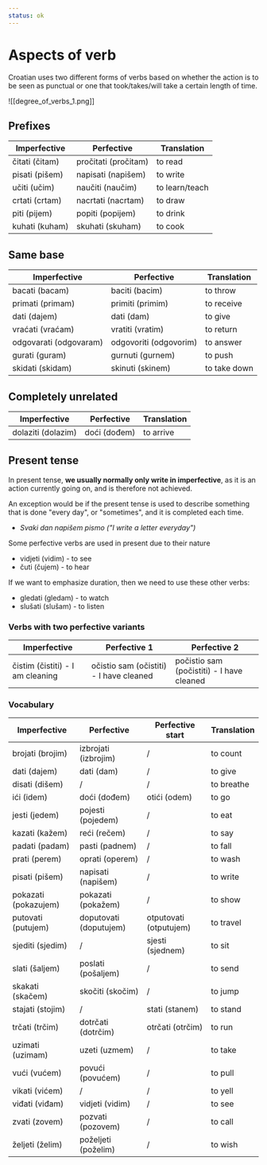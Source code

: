 ```yaml
---
status: ok
---
```


# Aspects of verb

Croatian uses two different forms of verbs based on whether the action is to be seen as punctual or one that took/takes/will take a certain length of time.

![[degree_of_verbs_1.png]]

## Prefixes
| Imperfective   | Perfective           | Translation    |
| -------------- | -------------------- | -------------- |
| čitati (čitam) | pročitati (pročitam) | to read        |
| pisati (pišem) | napisati (napišem)   | to write       |
| učiti (učim)   | naučiti (naučim)     | to learn/teach |
| crtati (crtam) | nacrtati (nacrtam)   | to draw        |
| piti (pijem)   | popiti (popijem)     | to drink       |
| kuhati (kuham) | skuhati (skuham)     | to cook        |

## Same base
| Imperfective           | Perfective             | Translation  |
| ---------------------- | ---------------------- | ------------ |
| bacati (bacam)         | baciti (bacim)         | to throw     |
| primati (primam)       | primiti (primim)       | to receive   |
| dati (dajem)           | dati (dam)             | to give      |
| vraćati (vraćam)       | vratiti (vratim)       | to return    |
| odgovarati (odgovaram) | odgovoriti (odgovorim) | to answer    |
| gurati (guram)         | gurnuti (gurnem)       | to push      |
| skidati (skidam)       | skinuti (skinem)       | to take down |

## Completely unrelated
| Imperfective       | Perfective   | Translation | 
| ------------------ | ------------ | ----------- |
| dolaziti (dolazim) | doći (dođem) | to arrive   |

## Present tense

In present tense, **we usually normally only write in imperfective**, as it is an action currently going on, and is therefore not achieved.

An exception would be if the present tense is used to describe something that is done "every day", or "sometimes", and it is completed each time.

- _Svaki dan napišem pismo ("I write a letter everyday")_

Some perfective verbs are used in present due to their nature

- vidjeti (vidim) - to see
- čuti (čujem) - to hear

If we want to emphasize duration, then we need to use these other verbs:

- gledati (gledam) - to watch
- slušati (slušam) - to listen

### Verbs with two perfective variants
| Imperfective                     | Perfective 1                            | Perfective 2                              |
| -------------------------------- | --------------------------------------- | ----------------------------------------- |
| čistim (čistiti) - I am cleaning | očistio sam (očistiti) - I have cleaned | počistio sam (počistiti) - I have cleaned |

### Vocabulary
| Imperfective         | Perfective             | Perfective start       | Translation |
| -------------------- | ---------------------- | ---------------------- | ----------- |
| brojati (brojim)     | izbrojati (izbrojim)   | /                      | to count    |
| dati (dajem)         | dati (dam)             | /                      | to give     |
| disati (dišem)       | /                      | /                      | to breathe  |
| ići (idem)           | doći (dođem)           | otići (odem)           | to go       |
| jesti (jedem)        | pojesti (pojedem)      | /                      | to eat      |
| kazati (kažem)       | reći (rečem)           | /                      | to say      |
| padati (padam)       | pasti (padnem)         | /                      | to fall     |
| prati (perem)        | oprati (operem)        | /                      | to wash     |
| pisati (pišem)       | napisati (napišem)     | /                      | to write    |
| pokazati (pokazujem) | pokazati (pokažem)     | /                      | to show     |
| putovati (putujem)   | doputovati (doputujem) | otputovati (otputujem) | to travel   |
| sjediti (sjedim)     | /                      | sjesti (sjednem)       | to sit      |
| slati (šaljem)       | poslati (pošaljem)     | /                      | to send     |
| skakati (skačem)     | skočiti (skočim)       | /                      | to jump     |
| stajati (stojim)     | /                      | stati (stanem)         | to stand    |
| trčati (trčim)       | dotrčati (dotrčim)     | otrčati (otrčim)       | to run      |
| uzimati (uzimam)     | uzeti (uzmem)          | /                      | to take     |
| vući (vućem)         | povući (povućem)       | /                      | to pull     |
| vikati (vićem)       | /                      | /                      | to yell     |
| viđati (viđam)       | vidjeti (vidim)        | /                      | to see      |
| zvati (zovem)        | pozvati (pozovem)      | /                      | to call     |
| željeti (želim)      | poželjeti (poželim)    | /                      | to wish     |

